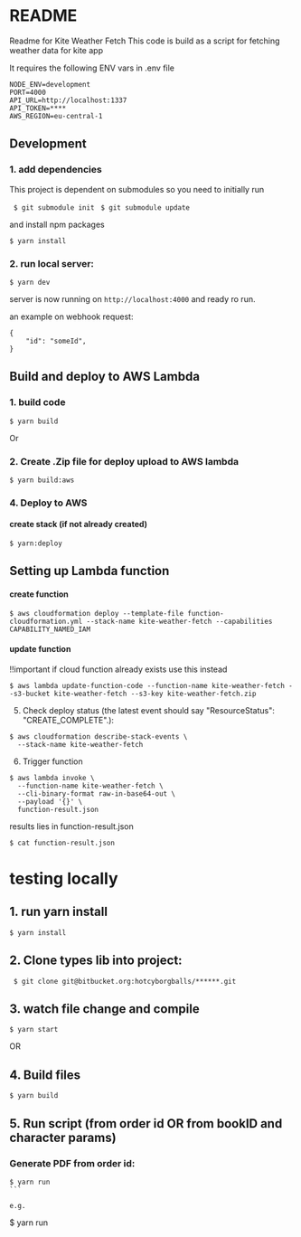 # README #

Readme for Kite Weather Fetch
This code is build as a script for fetching weather data for kite app

It requires the following ENV vars in .env file

```
NODE_ENV=development
PORT=4000
API_URL=http://localhost:1337
API_TOKEN=****
AWS_REGION=eu-central-1
```


## Development 


### 1. add dependencies

This project is dependent on submodules so you need to initially run

``` $ git submodule init```
``` $ git submodule update```

and install npm packages
```
$ yarn install
```

### 2. run local server:

```
$ yarn dev
```

server is now running on `http://localhost:4000` and ready ro run. 

an example on webhook request:

```
{
    "id": "someId",
}
```


## Build and deploy to AWS Lambda

### 1. build code
```
$ yarn build
```

Or

### 2. Create .Zip file for deploy upload to AWS lambda
``` 
$ yarn build:aws

```

### 4. Deploy to AWS
#### create stack (if not already created)
```
$ yarn:deploy
```

## Setting up Lambda function

#### create function

```
$ aws cloudformation deploy --template-file function-cloudformation.yml --stack-name kite-weather-fetch --capabilities
CAPABILITY_NAMED_IAM
```

#### update function

!!important if cloud function already exists use this instead
```
$ aws lambda update-function-code --function-name kite-weather-fetch --s3-bucket kite-weather-fetch --s3-key kite-weather-fetch.zip
```

5. Check deploy status (the latest event should say "ResourceStatus": "CREATE_COMPLETE".):

```
$ aws cloudformation describe-stack-events \
  --stack-name kite-weather-fetch
```

6. Trigger function
```
$ aws lambda invoke \
  --function-name kite-weather-fetch \
  --cli-binary-format raw-in-base64-out \
  --payload '{}' \
  function-result.json
```
results lies in function-result.json 
```
$ cat function-result.json
```

# testing locally

## 1. run yarn install
```
$ yarn install
```

## 2. Clone types lib into project:
```
 $ git clone git@bitbucket.org:hotcyborgballs/******.git
```

## 3. watch file change and compile
```
$ yarn start
```

OR

## 4. Build files
```
$ yarn build
```

## 5. Run script (from order id OR from bookID and character params) 

### Generate PDF from order id:
````
$ yarn run
```

e.g.
````
  $ yarn run
```



